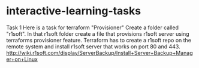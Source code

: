 # interactive-learning-tasks
Task 1 
Here is a task for terraform "Provisioner" 
Create a folder called "r1soft". In that r1soft folder create a file that provisions r1soft server using terraforms provisioner feature. Terraform has to create a r1soft repo on the remote system and install r1soft server that works on port 80 and 443.
http://wiki.r1soft.com/display/ServerBackup/Install+Server+Backup+Manager+on+Linux

